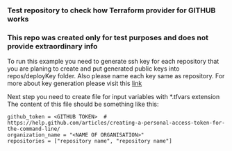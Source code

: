 ### Test repository to check how Terraform provider for GITHUB works

### This repo was created only for test purposes and does not provide extraordinary info

To run this example you need to generate ssh key for each repository that you are planing to create
and put generated public keys into repos/deployKey folder. Also please name each key same as repository.
For more about key generation please visit this [link](https://help.github.com/articles/generating-a-new-ssh-key-and-adding-it-to-the-ssh-agent/)

Next step you need to create file for input variables with *.tfvars extension
The content of this file should be something like this:
```
github_token = <GITHUB TOKEN>  # https://help.github.com/articles/creating-a-personal-access-token-for-the-command-line/
organization_name = "<NAME OF ORGANISATION>"
repositories = ["repository name", "repository name"]
```
